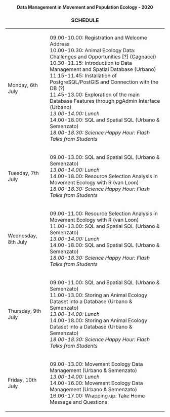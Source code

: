 #### <p align="center">Data Management in Movement and Population Ecology - 2020</p>
### <p align="center">SCHEDULE</p>  

<table>
<tr><td>Monday, 6th July</td>
<td>

09.00-10.00: Registration and Welcome Address  
10.00-10.30: Animal Ecology Data: Challenges and Opportunities [?] (Cagnacci)  
10.30-11.15: Introduction to Data Management and Spatial Database (Urbano)  
11.15-11.45: Installation of PostgreSQL/PostGIS and Connection with the DB (?)  
11.45-13.00: Exploration of the main Database Features through pgAdmin Interface (Urbano)  
*13.00-14.00: Lunch*  
14.00-18.00: SQL and Spatial SQL (Urbano & Semenzato)  
*18.00-18.30: Science Happy Hour: Flash Talks from Students*  
</td>
</tr>
<tr><td>Tuesday, 7th July</td>
<td>

09.00-13.00: SQL and Spatial SQL (Urbano & Semenzato)  
*13.00-14.00: Lunch*  
14.00-18.00: Resource Selection Analysis in Movement Ecology with R (van Loon)  
*18.00-18.30: Science Happy Hour: Flash Talks from Students*  
</td>
</tr>
<tr><td>Wednesday, 8th July</td>
<td>

09.00-11.00: Resource Selection Analysis in Movement Ecology with R (van Loon)  
11.00-13.00: SQL and Spatial SQL (Urbano & Semenzato)  
*13.00-14.00: Lunch*  
14.00-18.00: SQL and Spatial SQL (Urbano & Semenzato)  
*18.00-18.30: Science Happy Hour: Flash Talks from Students*  
</td>
</tr>
<tr><td>Thursday, 9th July</td>
<td>

09.00-11.00: SQL and Spatial SQL (Urbano & Semenzato)  
11.00-13.00: Storing an Animal Ecology Dataset into a Database (Urbano & Semenzato)  
*13.00-14.00: Lunch*  
14.00-18.00: Storing an Animal Ecology Dataset into a Database (Urbano & Semenzato)  
*18.00-18.30: Science Happy Hour: Flash Talks from Students*  
</td>
</tr>
<tr><td>Friday, 10th July</td>
<td>

09.00-13.00: Movement Ecology Data Management (Urbano & Semenzato)  
*13.00-14.00: Lunch*  
14.00-16.00: Movement Ecology Data Management (Urbano & Semenzato)  
16.00-17.00: Wrapping up: Take Home Message and Questions  
</td>
</tr>
</table>
